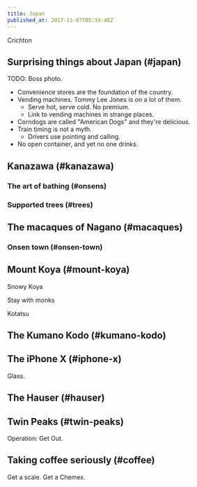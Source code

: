 ```yaml
---
title: Japan
published_at: 2017-11-07T05:19:48Z
---
```


Crichton

## Surprising things about Japan (#japan)

TODO: Boss photo.

* Convenience stores are the foundation of the country.
* Vending machines. Tommy Lee Jones is on a lot of them.
    * Serve hot, serve cold. No premium.
    * Link to vending machines in strange places.
* Corndogs are called "American Dogs" and they're delicious.
* Train timing is not a myth.
    * Drivers use pointing and calling.
* No open container, and yet no one drinks.

## Kanazawa (#kanazawa)

### The art of bathing (#onsens)

### Supported trees (#trees)

## The macaques of Nagano (#macaques)

### Onsen town (#onsen-town)

## Mount Koya (#mount-koya)

Snowy Koya

Stay with monks

Kotatsu

## The Kumano Kodo (#kumano-kodo)

## The iPhone X (#iphone-x)

Glass.

## The Hauser (#hauser)

## Twin Peaks (#twin-peaks)

Operation: Get Out.

## Taking coffee seriously (#coffee)

Get a scale. Get a Chemex.
